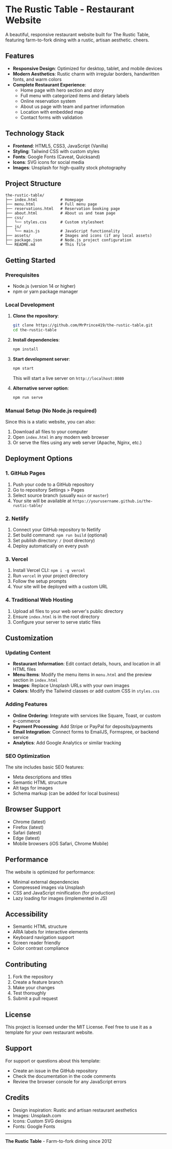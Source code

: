 # The Rustic Table - Restaurant Website

A beautiful, responsive restaurant website built for The Rustic Table, featuring farm-to-fork dining with a rustic, artisan aesthetic. cheers.

## Features

- **Responsive Design**: Optimized for desktop, tablet, and mobile devices
- **Modern Aesthetics**: Rustic charm with irregular borders, handwritten fonts, and warm colors
- **Complete Restaurant Experience**:
  - Home page with hero section and story
  - Full menu with categorized items and dietary labels
  - Online reservation system
  - About us page with team and partner information
  - Location with embedded map
  - Contact forms with validation

## Technology Stack

- **Frontend**: HTML5, CSS3, JavaScript (Vanilla)
- **Styling**: Tailwind CSS with custom styles
- **Fonts**: Google Fonts (Caveat, Quicksand)
- **Icons**: SVG icons for social media
- **Images**: Unsplash for high-quality stock photography

## Project Structure

```
the-rustic-table/
├── index.html          # Homepage
├── menu.html           # Full menu page
├── reservations.html   # Reservation booking page
├── about.html          # About us and team page
├── css/
│   └── styles.css      # Custom stylesheet
├── js/
│   └── main.js         # JavaScript functionality
├── assets/             # Images and icons (if any local assets)
├── package.json        # Node.js project configuration
└── README.md           # This file
```

## Getting Started

### Prerequisites

- Node.js (version 14 or higher)
- npm or yarn package manager

### Local Development

1. **Clone the repository**:
   ```bash
   git clone https://github.com/MrPrince419/the-rustic-table.git
   cd the-rustic-table
   ```

2. **Install dependencies**:
   ```bash
   npm install
   ```

3. **Start development server**:
   ```bash
   npm start
   ```
   This will start a live server on `http://localhost:8080`

4. **Alternative server option**:
   ```bash
   npm run serve
   ```

### Manual Setup (No Node.js required)

Since this is a static website, you can also:

1. Download all files to your computer
2. Open `index.html` in any modern web browser
3. Or serve the files using any web server (Apache, Nginx, etc.)

## Deployment Options

### 1. GitHub Pages

1. Push your code to a GitHub repository
2. Go to repository Settings > Pages
3. Select source branch (usually `main` or `master`)
4. Your site will be available at `https://yourusername.github.io/the-rustic-table/`

### 2. Netlify

1. Connect your GitHub repository to Netlify
2. Set build command: `npm run build` (optional)
3. Set publish directory: `/` (root directory)
4. Deploy automatically on every push

### 3. Vercel

1. Install Vercel CLI: `npm i -g vercel`
2. Run `vercel` in your project directory
3. Follow the setup prompts
4. Your site will be deployed with a custom URL

### 4. Traditional Web Hosting

1. Upload all files to your web server's public directory
2. Ensure `index.html` is in the root directory
3. Configure your server to serve static files

## Customization

### Updating Content

- **Restaurant Information**: Edit contact details, hours, and location in all HTML files
- **Menu Items**: Modify the menu items in `menu.html` and the preview section in `index.html`
- **Images**: Replace Unsplash URLs with your own images
- **Colors**: Modify the Tailwind classes or add custom CSS in `styles.css`

### Adding Features

- **Online Ordering**: Integrate with services like Square, Toast, or custom e-commerce
- **Payment Processing**: Add Stripe or PayPal for deposits/payments
- **Email Integration**: Connect forms to EmailJS, Formspree, or backend service
- **Analytics**: Add Google Analytics or similar tracking

### SEO Optimization

The site includes basic SEO features:
- Meta descriptions and titles
- Semantic HTML structure
- Alt tags for images
- Schema markup (can be added for local business)

## Browser Support

- Chrome (latest)
- Firefox (latest)  
- Safari (latest)
- Edge (latest)
- Mobile browsers (iOS Safari, Chrome Mobile)

## Performance

The website is optimized for performance:
- Minimal external dependencies
- Compressed images via Unsplash
- CSS and JavaScript minification (for production)
- Lazy loading for images (implemented in JS)

## Accessibility

- Semantic HTML structure
- ARIA labels for interactive elements
- Keyboard navigation support
- Screen reader friendly
- Color contrast compliance

## Contributing

1. Fork the repository
2. Create a feature branch
3. Make your changes
4. Test thoroughly
5. Submit a pull request

## License

This project is licensed under the MIT License. Feel free to use it as a template for your own restaurant website.

## Support

For support or questions about this template:
- Create an issue in the GitHub repository
- Check the documentation in the code comments
- Review the browser console for any JavaScript errors

## Credits

- Design inspiration: Rustic and artisan restaurant aesthetics
- Images: Unsplash.com
- Icons: Custom SVG designs
- Fonts: Google Fonts

---

**The Rustic Table** - Farm-to-fork dining since 2012
